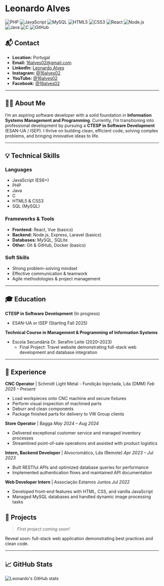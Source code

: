 # Leonardo Alves

<!-- Tech Badges -->
![PHP](https://img.shields.io/badge/PHP-8.0-blue?logo=php)
![JavaScript](https://img.shields.io/badge/JavaScript-ES6+-f7df1e?logo=javascript&logoColor=black)
![MySQL](https://img.shields.io/badge/MySQL-5.7-4479a1?logo=mysql)
![HTML5](https://img.shields.io/badge/HTML5-E34F26?logo=html5)
![CSS3](https://img.shields.io/badge/CSS3-1572B6?logo=css3)
![React](https://img.shields.io/badge/React-18-blue?logo=react)
![Node.js](https://img.shields.io/badge/Node.js-18-green?logo=node.js)
![Java](https://img.shields.io/badge/Java-17-red?logo=java)
![C](https://img.shields.io/badge/C-ISO/ANSI-blue?logo=c)
![GitHub](https://img.shields.io/badge/GitHub-Profile-black?logo=github)

## 📬 Contact
- **Location:** Portugal
- **Email:** [16alves02@gmail.com](mailto:16alves02@gmail.com)
- **LinkedIn:** [Leonardo Alves](https://www.linkedin.com/in/leonardo-alves-502ba8291/)
- **Instagram:** [@16alves02](https://www.instagram.com/16alves02/)
- **YouTube:** [@16alves02](https://www.youtube.com/@16alves02)
- **Facebook:** [@16alves02](https://www.facebook.com/profile.php?id=61557924755370)

---

## 👨‍💻 About Me
I’m an aspiring software developer with a solid foundation in **Information Systems Management and Programming**. Currently, I’m transitioning into professional development by pursuing a **CTESP in Software Development** (ESAN-UA / ISEP). I thrive on building clean, efficient code, solving complex problems, and bringing innovative ideas to life.

---

## 💡 Technical Skills

### Languages
- JavaScript (ES6+)
- PHP
- Java
- C
- HTML5 & CSS3
- SQL (MySQL)

### Frameworks & Tools
- **Frontend:** React, Vue (basics)
- **Backend:** Node.js, Express, Laravel (basics)
- **Databases:** MySQL, SQLite
- **Other:** Git & GitHub, Docker (basics)

### Soft Skills
- Strong problem-solving mindset
- Effective communication & teamwork
- Agile methodologies & project management

---

## 🎓 Education

**CTESP in Software Development** (In progress)
- ESAN-UA or ISEP (Starting Fall 2025)

**Technical Course in Management & Programming of Information Systems**
- Escola Secundária Dr. Serafim Leite (2020–2023)
  - Final Project: Travel website demonstrating full-stack web development and database integration

---

## 💼 Experience

**CNC Operator** | Schmidt Light Metal - Fundição Injectada, Lda (DMM)
*Feb 2025 – Present*
- Load workpieces onto CNC machine and secure fixtures
- Perform visual inspection of machined parts
- Deburr and clean components
- Package finished parts for delivery to VW Group clients

**Store Operator** | Bagga
*May 2024 – Aug 2024*
- Delivered exceptional customer service and managed inventory processes
- Streamlined point-of-sale operations and assisted with product logistics

**Intern, Backend Developer** | Alvocromático, Lda (Remote)
*Apr 2023 – Jul 2023*
- Built RESTful APIs and optimized database queries for performance
- Implemented authentication flows and maintained API documentation

**Web Developer Intern** | Associação Estamos Juntos
*Jul 2022*
- Developed front-end features with HTML, CSS, and vanilla JavaScript
- Managed MySQL databases and handled dynamic image processing tasks

## 🚀 Projects

> _First project coming soon!_

Reveal soon: full-stack web application demonstrating best practices and clean code.

---

## 📈 GitHub Stats

![Leonardo's GitHub stats](https://github-readme-stats.vercel.app/api?username=16alves02&show_icons=true&theme=github_dark)

```
